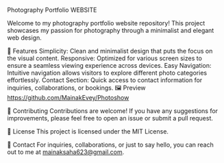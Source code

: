 Photography Portfolio WEBSITE


Welcome to my photography portfolio website repository! This project showcases my passion for photography through a minimalist and elegant web design.

🌟 Features
Simplicity: Clean and minimalist design that puts the focus on the visual content.
Responsive: Optimized for various screen sizes to ensure a seamless viewing experience across devices.
Easy Navigation: Intuitive navigation allows visitors to explore different photo categories effortlessly.
Contact Section: Quick access to contact information for inquiries, collaborations, or bookings.
🖼️ Preview
https://github.com/MainakEvey/Photoshow


🤝 Contributing
Contributions are welcome! If you have any suggestions for improvements, please feel free to open an issue or submit a pull request.

📝 License
This project is licensed under the MIT License.

📧 Contact
For inquiries, collaborations, or just to say hello, you can reach out to me at mainaksaha623@gmail.com.

